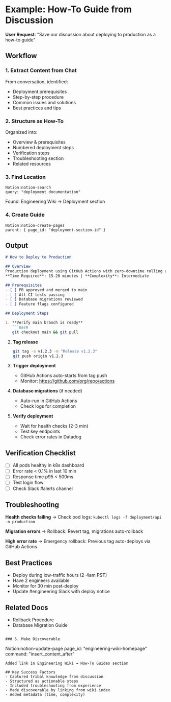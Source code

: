 # Example: How-To Guide from Discussion

**User Request**: "Save our discussion about deploying to production as a how-to guide"

## Workflow

### 1. Extract Content from Chat
From conversation, identified:
- Deployment prerequisites
- Step-by-step procedure
- Common issues and solutions
- Best practices and tips

### 2. Structure as How-To
Organized into:
- Overview & prerequisites
- Numbered deployment steps
- Verification steps
- Troubleshooting section
- Related resources

### 3. Find Location
```
Notion:notion-search
query: "deployment documentation"
```
Found: Engineering Wiki → Deployment section

### 4. Create Guide
```
Notion:notion-create-pages
parent: { page_id: "deployment-section-id" }
```

## Output

```markdown
# How to Deploy to Production

## Overview
Production deployment using GitHub Actions with zero-downtime rolling updates.
**Time Required**: 15-20 minutes | **Complexity**: Intermediate

## Prerequisites
- [ ] PR approved and merged to main
- [ ] All CI tests passing
- [ ] Database migrations reviewed
- [ ] Feature flags configured

## Deployment Steps

1. **Verify main branch is ready**
   ```bash
   git checkout main && git pull
   ```

2. **Tag release**
   ```bash
   git tag -a v1.2.3 -m "Release v1.2.3"
   git push origin v1.2.3
   ```

3. **Trigger deployment**
   - GitHub Actions auto-starts from tag push
   - Monitor: https://github.com/org/repo/actions

4. **Database migrations** (if needed)
   - Auto-run in GitHub Actions
   - Check logs for completion

5. **Verify deployment**
   - Wait for health checks (2-3 min)
   - Test key endpoints
   - Check error rates in Datadog

## Verification Checklist
- [ ] All pods healthy in k8s dashboard
- [ ] Error rate < 0.1% in last 10 min
- [ ] Response time p95 < 500ms
- [ ] Test login flow
- [ ] Check Slack #alerts channel

## Troubleshooting

**Health checks failing**
→ Check pod logs: `kubectl logs -f deployment/api -n production`

**Migration errors**
→ Rollback: Revert tag, migrations auto-rollback

**High error rate**
→ Emergency rollback: Previous tag auto-deploys via GitHub Actions

## Best Practices
- Deploy during low-traffic hours (2-4am PST)
- Have 2 engineers available
- Monitor for 30 min post-deploy
- Update #engineering Slack with deploy notice

## Related Docs
- <mention-page url="...">Rollback Procedure</mention-page>
- <mention-page url="...">Database Migration Guide</mention-page>
```

### 5. Make Discoverable
```
Notion:notion-update-page
page_id: "engineering-wiki-homepage"
command: "insert_content_after"
```
Added link in Engineering Wiki → How-To Guides section

## Key Success Factors
- Captured tribal knowledge from discussion
- Structured as actionable steps
- Included troubleshooting from experience
- Made discoverable by linking from wiki index
- Added metadata (time, complexity)
